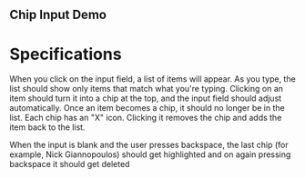 ## Chip Input Demo

# Specifications

When you click on the input field, a list of items will appear.
As you type, the list should show only items that match what you're typing.
Clicking on an item should turn it into a chip at the top, and the input field should adjust automatically.
Once an item becomes a chip, it should no longer be in the list.
Each chip has an "X" icon. Clicking it removes the chip and adds the item back to the list.

When the input is blank and the user presses backspace, the last chip (for example, Nick Giannopoulos) should get highlighted and on again pressing backspace it should get deleted
